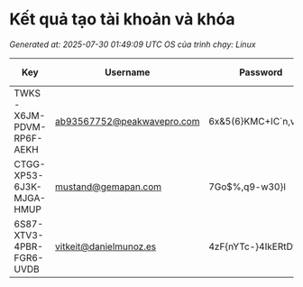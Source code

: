 # Kết quả tạo tài khoản và khóa

_Generated at: 2025-07-30 01:49:09 UTC_
_OS của trình chạy: Linux_

| Key | Username | Password | Expires Date | License Name |
|-----|----------|----------|--------------|--------------|
| TWKS-X6JM-PDVM-RP6F-AEKH | ab93567752@peakwavepro.com | 6x&5(6}KMC+IC`n,vR | 2025-08-29 | ESET Small Business Security |
| CTGG-XP53-6J3K-MJGA-HMUP | mustand@gemapan.com | 7Go$%,q9-w30}l | 2025-08-27 | ESET Small Business Security |
| 6S87-XTV3-4PBR-FGR6-UVDB | vitkeit@danielmunoz.es | 4zF{nYTc-}4IkERtDv~T{ | 2025-08-26 | ESET HOME Security Premium |
